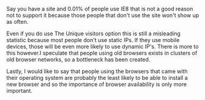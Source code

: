 Say you have a site and 0.01% of people use IE8 that is not a good reason not to support it because those people that don't use the site won't show up as often.

Even if you do use The Unique visitors option this is still a misleading statistic because most people don't use static IPs. If they use mobile devices, those will be even more likely to use dynamic IP's. There is more to this however.I speculate that people using old browsers exists in clusters of old browser networks, so a bottleneck has been created.

Lastly, I would like to say that people using the browsers that came with their operating system are probably the least likely to be able to install a new browser and so the importance of browser availability is only more important.

